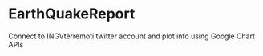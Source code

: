 EarthQuakeReport
================

Connect to INGVterremoti twitter account and plot info using Google Chart APIs
